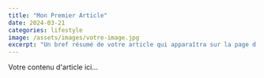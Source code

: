 ```yaml
---
title: "Mon Premier Article"
date: 2024-03-21
categories: lifestyle
image: /assets/images/votre-image.jpg
excerpt: "Un bref résumé de votre article qui apparaîtra sur la page d'accueil..."
---
```


Votre contenu d'article ici... 